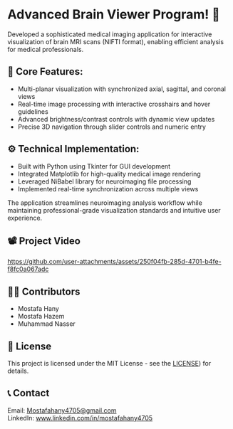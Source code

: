 # Advanced Brain Viewer Program! 🎉

Developed a sophisticated medical imaging application for interactive visualization of brain MRI scans (NIFTI format), enabling efficient analysis for medical professionals.
## 📌 Core Features:

- Multi-planar visualization with synchronized axial, sagittal, and coronal views
- Real-time image processing with interactive crosshairs and hover guidelines
- Advanced brightness/contrast controls with dynamic view updates
- Precise 3D navigation through slider controls and numeric entry

## ⚙️ Technical Implementation:

- Built with Python using Tkinter for GUI development
- Integrated Matplotlib for high-quality medical image rendering
- Leveraged NiBabel library for neuroimaging file processing
- Implemented real-time synchronization across multiple views

The application streamlines neuroimaging analysis workflow while maintaining professional-grade visualization standards and intuitive user experience.

## 📽️ Project Video

https://github.com/user-attachments/assets/250f04fb-285d-4701-b4fe-f8fc0a067adc

## 🦸‍♂️ Contributors
- Mostafa Hany
- Mostafa Hazem
- Muhammad Nasser

## 🧾 License
This project is licensed under the MIT License - see the [LICENSE](https://github.com/Jiro75/Brain-Viewer/blob/43c15e42a9aafc12035254abe77d74a6714705e3/LICENSE)) for details.

## 📞 Contact
Email: Mostafahany4705@gmail.com <br>
LinkedIn: www.linkedin.com/in/mostafahany4705
